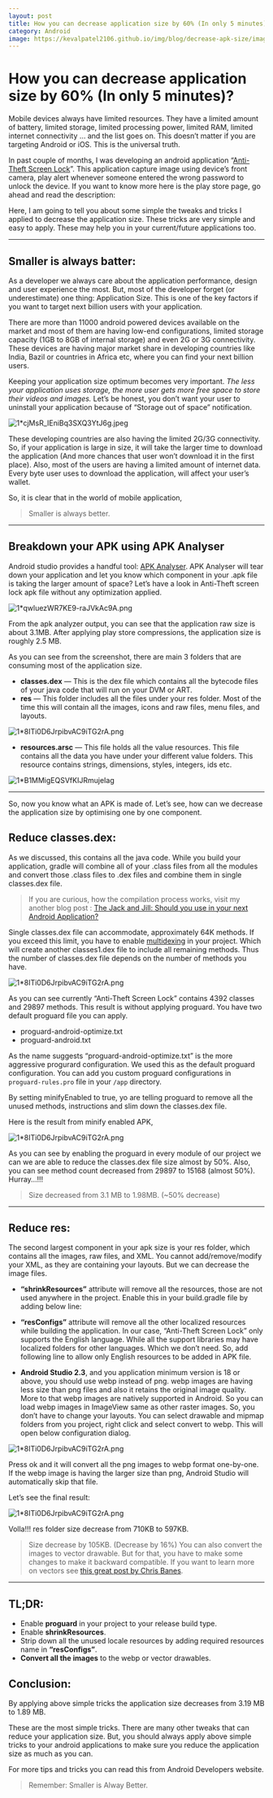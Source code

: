 ```yaml
---
layout: post
title: How you can decrease application size by 60% (In only 5 minutes)?
category: Android
image: https://kevalpatel2106.github.io/img/blog/decrease-apk-size/image.png
---
```


# How you can decrease application size by 60% (In only 5 minutes)?

Mobile devices always have limited resources. They have a limited amount of battery, limited storage, limited processing power, limited RAM, limited internet connectivity … and the list goes on. This doesn’t matter if you are targeting Android or iOS. This is the universal truth.

In past couple of months, I was developing an android application “[Anti-Theft Screen Lock](https://play.google.com/store/apps/details?id=com.antitheftlock)”. This application capture image using device’s front camera, play alert whenever someone entered the wrong password to unlock the device. If you want to know more here is the play store page, go ahead and read the description:

Here, I am going to tell you about some simple the tweaks and tricks I applied to decrease the application size. These tricks are very simple and easy to apply. These may help you in your current/future applications too.

* * *

## Smaller is always batter:

As a developer we always care about the application performance, design and user experience the most. But, most of the developer forget (or underestimate) one thing: Application Size. This is one of the key factors if you want to target next billion users with your application.

There are more than 11000 android powered devices available on the market and most of them are having low-end configurations, limited storage capacity (1GB to 8GB of internal storage) and even 2G or 3G connectivity. These devices are having major market share in developing countries like India, Bazil or countries in Africa etc, where you can find your next billion users.

Keeping your application size optimum becomes very important. _The less your application uses storage, the more user gets more free space to store their videos and images._ Let’s be honest, you don’t want your user to uninstall your application because of “Storage out of space” notification.

![1*cjMsR_IEniBq3SXQ3YtJ6g.jpeg](https://kevalpatel2106.github.io/img/blog/decrease-apk-size/image1.jpeg)

These developing countries are also having the limited 2G/3G connectivity. So, if your application is large in size, it will take the larger time to download the application (And more chances that user won’t download it in the first place). Also, most of the users are having a limited amount of internet data. Every byte user uses to download the application, will affect your user’s wallet.

So, it is clear that in the world of mobile application,

> Smaller is always better.

* * *

## Breakdown your APK using APK Analyser

Android studio provides a handful tool: [APK Analyser](https://developer.android.com/studio/build/apk-analyzer.html). APK Analyser will tear down your application and let you know which component in your .apk file is taking the larger amount of space? Let’s have a look in Anti-Theft screen lock apk file without any optimization applied.

![1*qwluezWR7KE9-raJVkAc9A.png](https://kevalpatel2106.github.io/img/blog/decrease-apk-size/image2.png)

From the apk analyzer output, you can see that the application raw size is about 3.1MB. After applying play store compressions, the application size is roughly 2.5 MB.

As you can see from the screenshot, there are main 3 folders that are consuming most of the application size.

  * **classes.dex** — This is the dex file which contains all the bytecode files of your java code that will run on your DVM or ART.
  * **res** — This folder includes all the files under your res folder. Most of the time this will contain all the images, icons and raw files, menu files, and layouts.

![1*8ITi0D6JrpibvAC9iTG2rA.png](https://kevalpatel2106.github.io/img/blog/decrease-apk-size/image3.png)

  * **resources.arsc** — This file holds all the value resources. This file contains all the data you have under your different value folders. This resource contains strings, dimensions, styles, integers, ids etc.

![1*B1MMigEQSVfKIJRmujeIag](https://kevalpatel2106.github.io/img/blog/decrease-apk-size/image4.png)

* * *

So, now you know what an APK is made of. Let’s see, how can we decrease the application size by optimising one by one component.

## Reduce classes.dex:

As we discussed, this contains all the java code. While you build your application, gradle will combine all of your .class files from all the modules and convert those .class files to .dex files and combine them in single classes.dex file.

> If you are curious, how the compilation process works, visit my another blog post : [The Jack and Jill: Should you use in your next Android Application?](https://blog.mindorks.com/the-jack-and-jill-should-you-use-in-your-next-android-application-ce7d0b0309b7#.gq31gtrdj)

Single classes.dex file can accommodate, approximately 64K methods. If you exceed this limit, you have to enable [multidexing](https://developer.android.com/studio/build/multidex.html) in your project. Which will create another classes1.dex file to include all remaining methods. Thus the number of classes.dex file depends on the number of methods you have.

![1*8ITi0D6JrpibvAC9iTG2rA.png](https://kevalpatel2106.github.io/img/blog/decrease-apk-size/image5.png)

As you can see currently “Anti-Theft Screen Lock” contains 4392 classes and 29897 methods. This result is without applying proguard. You have two default proguard file you can apply.

- proguard-android-optimize.txt
- proguard-android.txt

As the name suggests “proguard-android-optimize.txt” is the more aggressive progurard configuration.
We used this as the default proguard configuration. You can add you custom proguard configurations in `proguard-rules.pro` file in your `/app` directory.

<script src="https://gist.github.com/kevalpatel2106/b414528c6480508cdb77c82a962762cb.js"></script>

By setting minifyEnabled to true, yo are telling proguard to remove all the unused methods, instructions and slim down the classes.dex file.

Here is the result from minify enabled APK,

![1*8ITi0D6JrpibvAC9iTG2rA.png](https://kevalpatel2106.github.io/img/blog/decrease-apk-size/image6.png)

As you can see by enabling the proguard in every module of our project we can we are able to reduce the classes.dex file size almost by 50%. Also, you can see method count decreased from 29897 to 15168 (almost 50%). Hurray…!!!

> Size decreased from 3.1 MB to 1.98MB. (~50% decrease)

* * *

## Reduce res:

The second largest component in your apk size is your res folder, which contains all the images, raw files, and XML. You cannot add/remove/modify your XML, as they are containing your layouts. But we can decrease the image files.

- **“shrinkResources”** attribute will remove all the resources, those are not used anywhere in the project. Enable this in your build.gradle file by adding below line:
<script src="https://gist.github.com/kevalpatel2106/8503bd3a0982b33cc6bca138e21b6291.js"></script>

- **“resConfigs”** attribute will remove all the other localized resources while building the application. In our case, “Anti-Theft Screen Lock” only supports the English language. While all the support libraries may have localized folders for other languages. Which we don’t need. So, add following line to allow only English resources to be added in APK file.
<script src="https://gist.github.com/kevalpatel2106/c121eb77f57e7b5fb328d42d9945d9eb.js"></script>

- **Android Studio 2.3**, and you application minimum version is 18 or above, you should use webp instead of png. webp images are having less size than png files and also it retains the original image quality. More to that webp images are natively supported in Android. So you can load webp images in ImageView same as other raster images. So, you don’t have to change your layouts. You can select drawable and mipmap folders from you project, right click and select convert to webp. This will open below configuration dialog.

![1*8ITi0D6JrpibvAC9iTG2rA.png](https://kevalpatel2106.github.io/img/blog/decrease-apk-size/image7.png)

Press ok and it will convert all the png images to webp format one-by-one. If the webp image is having the larger size than png, Android Studio will automatically skip that file.

Let’s see the final result:

![1*8ITi0D6JrpibvAC9iTG2rA.png](https://kevalpatel2106.github.io/img/blog/decrease-apk-size/image8.png)

Volla!!! res folder size decrease from 710KB to 597KB.

> Size decrease by 105KB. (Decrease by 16%)
> You can also convert the images to vector drawable. But for that, you have to make some changes to make it backward compatible. If you want to learn more on vectors see [this great post by Chris Banes](https://medium.com/@chrisbanes/appcompat-v23-2-age-of-the-vectors-91cbafa87c88#.ust6pssbk).

* * *

## TL;DR:

- Enable **proguard** in your project to your release build type.
- Enable **shrinkResources**.
- Strip down all the unused locale resources by adding required resources name in **“resConfigs”**.
- **Convert all the images** to the webp or vector drawables.

## Conclusion:

By applying above simple tricks the application size decreases from 3.19 MB to 1.89 MB.

These are the most simple tricks. There are many other tweaks that can reduce your application size. But, you should always apply above simple tricks to your android applications to make sure you reduce the application size as much as you can.

For more tips and tricks you can read this from Android Developers website.

> Remember: Smaller is Alway Better. 
